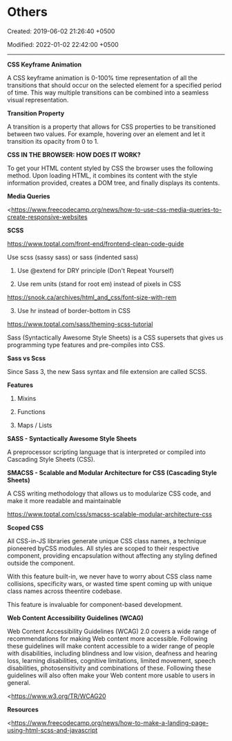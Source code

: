 # Others

Created: 2019-06-02 21:26:40 +0500

Modified: 2022-01-02 22:42:00 +0500

---

**CSS Keyframe Animation**

A CSS keyframe animation is 0-100% time representation of all the transitions that should occur on the selected element for a specified period of time. This way multiple transitions can be combined into a seamless visual representation.



**Transition Property**

A transition is a property that allows for CSS properties to be transitioned between two values. For example, hovering over an element and let it transition its opacity from 0 to 1.



**CSS IN THE BROWSER: HOW DOES IT WORK?**

To get your HTML content styled by CSS the browser uses the following method. Upon loading HTML, it combines its content with the style information provided, creates a DOM tree, and finally displays its contents.



**Media Queries**

<https://www.freecodecamp.org/news/how-to-use-css-media-queries-to-create-responsive-websites



**SCSS**

<https://www.toptal.com/front-end/frontend-clean-code-guide>



Use scss (sassy sass) or sass (indented sass)



1.  Use @extend for DRY principle (Don't Repeat Yourself)

2.  Use rem units (stand for root em) instead of pixels in CSS

<https://snook.ca/archives/html_and_css/font-size-with-rem>

3.  Use hr instead of border-bottom in CSS



<https://www.toptal.com/sass/theming-scss-tutorial>



Sass (Syntactically Awesome Style Sheets) is a CSS supersets that gives us programming type features and pre-compiles into CSS.



**Sass vs Scss**

Since Sass 3, the new Sass syntax and file extension are called SCSS.



**Features**

1.  Mixins

2.  Functions

3.  Maps / Lists



**SASS - Syntactically Awesome Style Sheets**

A preprocessor scripting language that is interpreted or compiled into Cascading Style Sheets (CSS).



**SMACSS - Scalable and Modular Architecture for CSS (Cascading Style Sheets)**

A CSS writing methodology that allows us to modularize CSS code, and make it more readable and maintainable



<https://www.toptal.com/css/smacss-scalable-modular-architecture-css>



**Scoped CSS**

All CSS-in-JS libraries generate unique CSS class names, a technique pioneered byCSS modules. All styles are scoped to their respective component, providing encapsulation without affecting any styling defined outside the component.



With this feature built-in, we never have to worry about CSS class name collisions, specificity wars, or wasted time spent coming up with unique class names across theentire codebase.



This feature is invaluable for component-based development.



**Web Content Accessibility Guidelines (WCAG)**

Web Content Accessibility Guidelines (WCAG) 2.0 covers a wide range of recommendations for making Web content more accessible. Following these guidelines will make content accessible to a wider range of people with disabilities, including blindness and low vision, deafness and hearing loss, learning disabilities, cognitive limitations, limited movement, speech disabilities, photosensitivity and combinations of these. Following these guidelines will also often make your Web content more usable to users in general.



<https://www.w3.org/TR/WCAG20



**Resources**

<https://www.freecodecamp.org/news/how-to-make-a-landing-page-using-html-scss-and-javascript


